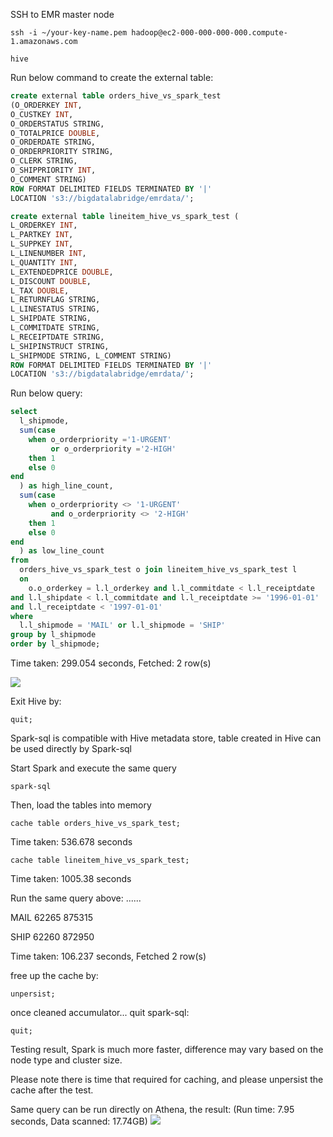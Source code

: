 SSH to EMR master node

  `ssh -i ~/your-key-name.pem hadoop@ec2-000-000-000-000.compute-1.amazonaws.com`

  `hive`

Run below command to create the external table:

  ```sql
  create external table orders_hive_vs_spark_test
  (O_ORDERKEY INT, 
  O_CUSTKEY INT, 
  O_ORDERSTATUS STRING, 
  O_TOTALPRICE DOUBLE, 
  O_ORDERDATE STRING, 
  O_ORDERPRIORITY STRING, 
  O_CLERK STRING, 
  O_SHIPPRIORITY INT, 
  O_COMMENT STRING) 
  ROW FORMAT DELIMITED FIELDS TERMINATED BY '|' 
  LOCATION 's3://bigdatalabridge/emrdata/';
  ```



  ```sql
  create external table lineitem_hive_vs_spark_test (
  L_ORDERKEY INT,
  L_PARTKEY INT,
  L_SUPPKEY INT,
  L_LINENUMBER INT,
  L_QUANTITY INT,
  L_EXTENDEDPRICE DOUBLE,
  L_DISCOUNT DOUBLE,
  L_TAX DOUBLE,
  L_RETURNFLAG STRING,
  L_LINESTATUS STRING,
  L_SHIPDATE STRING,
  L_COMMITDATE STRING,
  L_RECEIPTDATE STRING,
  L_SHIPINSTRUCT STRING,
  L_SHIPMODE STRING, L_COMMENT STRING)
  ROW FORMAT DELIMITED FIELDS TERMINATED BY '|'
  LOCATION 's3://bigdatalabridge/emrdata/';
  ```

Run below query:


```sql
select 
  l_shipmode,
  sum(case
    when o_orderpriority ='1-URGENT'
         or o_orderpriority ='2-HIGH'
    then 1
    else 0
end
  ) as high_line_count,
  sum(case
    when o_orderpriority <> '1-URGENT'
         and o_orderpriority <> '2-HIGH'
    then 1
    else 0
end
  ) as low_line_count
from
  orders_hive_vs_spark_test o join lineitem_hive_vs_spark_test l 
  on 
    o.o_orderkey = l.l_orderkey and l.l_commitdate < l.l_receiptdate
and l.l_shipdate < l.l_commitdate and l.l_receiptdate >= '1996-01-01' 
and l.l_receiptdate < '1997-01-01'
where 
  l.l_shipmode = 'MAIL' or l.l_shipmode = 'SHIP'
group by l_shipmode
order by l_shipmode;
```

Time taken: 299.054 seconds, Fetched: 2 row(s)

![](https://laiase.com/png/Hive-Spark-Result.png)


Exit Hive by:

  `quit;`

Spark-sql is compatible with Hive metadata store, table created in Hive can be used directly by Spark-sql

Start Spark and execute the same query

  `spark-sql`

Then, load the tables into memory

`cache table orders_hive_vs_spark_test;`

Time taken: 536.678 seconds

`cache table lineitem_hive_vs_spark_test;`

Time taken: 1005.38 seconds


Run the same query above:
......

MAIL	62265	875315

SHIP	62260	872950

Time taken: 106.237 seconds, Fetched 2 row(s)



free up the cache by:

`unpersist;`

once cleaned accumulator... quit spark-sql:

`quit;`


Testing result, Spark is much more faster, difference may vary based on the node type and cluster size.

Please note there is time that required for caching, and please unpersist the cache after the test.

Same query can be run directly on Athena, the result: (Run time: 7.95 seconds, Data scanned: 17.74GB)
![](https://laiase.com/png/Athena+Result.png)

